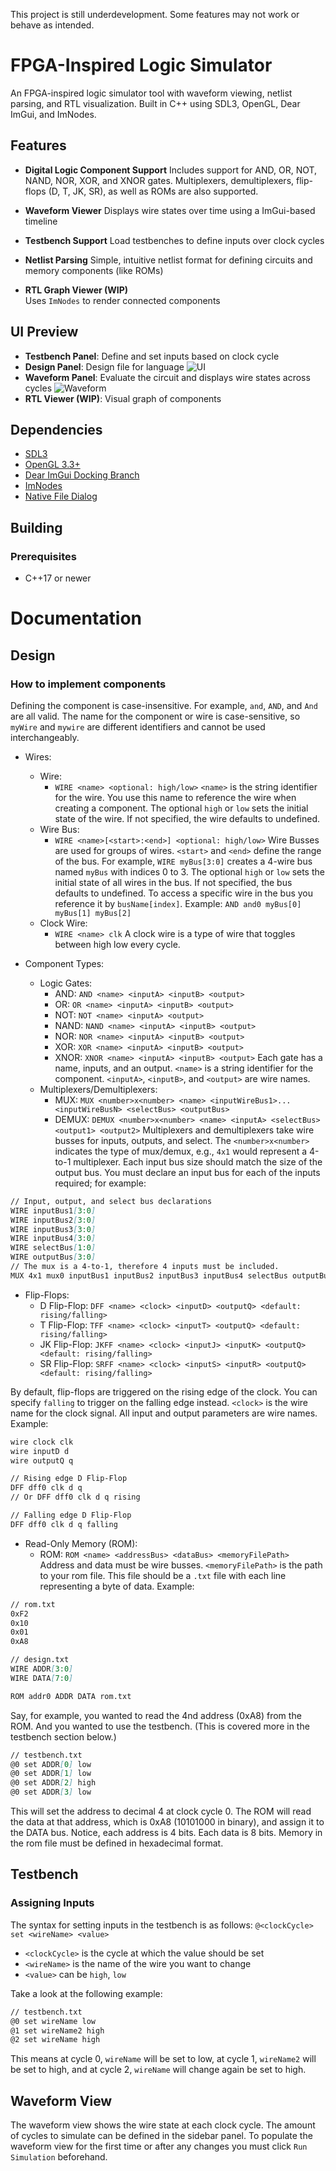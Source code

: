 This project is still underdevelopment. Some features may not work or behave as intended. 

# FPGA-Inspired Logic Simulator

An FPGA-inspired logic simulator tool with waveform viewing, netlist parsing, and RTL visualization. Built in C++ using SDL3, OpenGL, Dear ImGui, and ImNodes.

## Features

- **Digital Logic Component Support**
  Includes support for AND, OR, NOT, NAND, NOR, XOR, and XNOR gates. Multiplexers, demultiplexers, flip-flops (D, T, JK, SR), as well as ROMs are also supported.

- **Waveform Viewer**
  Displays wire states over time using a ImGui-based timeline

- **Testbench Support**
  Load testbenches to define inputs over clock cycles

- **Netlist Parsing**
  Simple, intuitive netlist format for defining circuits and memory components (like ROMs)

- **RTL Graph Viewer (WIP)**  
  Uses `ImNodes` to render connected components

## UI Preview

- **Testbench Panel**: Define and set inputs based on clock cycle
- **Design Panel**: Design file for language
![UI](./images/UI.png)
- **Waveform Panel**: Evaluate the circuit and displays wire states across cycles
![Waveform](./images/waveforms.png)
- **RTL Viewer (WIP)**: Visual graph of components

## Dependencies

- [SDL3](https://github.com/libsdl-org/SDL)
- [OpenGL 3.3+](https://www.khronos.org/opengl/)
- [Dear ImGui Docking Branch](https://github.com/ocornut/imgui/tree/docking)
- [ImNodes](https://github.com/Nelarius/imnodes)
- [Native File Dialog](https://github.com/mlabbe/nativefiledialog)

## Building

### Prerequisites

- C++17 or newer

# Documentation

## Design
### How to implement components
Defining the component is case-insensitive. For example, `and`, `AND`, and `And` are all valid. The name for the component or wire is case-sensitive, so `myWire` and `mywire` are different identifiers and cannot be used interchangeably.

- Wires:
  - Wire:
    - `WIRE <name> <optional: high/low>`
`<name>` is the string identifier for the wire. You use this name to reference the wire when creating a component. The optional `high` or `low` sets the initial state of the wire. If not specified, the wire defaults to undefined.
  - Wire Bus:
    - `WIRE <name>[<start>:<end>] <optional: high/low>`
Wire Busses are used for groups of wires. `<start>` and `<end>` define the range of the bus. For example, `WIRE myBus[3:0]` creates a 4-wire bus named `myBus` with indices 0 to 3. The optional `high` or `low` sets the initial state of all wires in the bus. If not specified, the bus defaults to undefined.
To access a specific wire in the bus you reference it by `busName[index]`. Example: `AND and0 myBus[0] myBus[1] myBus[2]`
  - Clock Wire:
    - `WIRE <name> clk`
A clock wire is a type of wire that toggles between high low every cycle. 

- Component Types:
  - Logic Gates:
    - AND: `AND <name> <inputA> <inputB> <output>`
    - OR: `OR <name> <inputA> <inputB> <output>`
    - NOT: `NOT <name> <inputA> <output>`
    - NAND: `NAND <name> <inputA> <inputB> <output>`
    - NOR: `NOR <name> <inputA> <inputB> <output>`
    - XOR: `XOR <name> <inputA> <inputB> <output>`
    - XNOR: `XNOR <name> <inputA> <inputB> <output>`
Each gate has a name, inputs, and an output. `<name>` is a string identifier for the component. `<inputA>`, `<inputB>`, and `<output>` are wire names.
  - Multiplexers/Demultiplexers:
    - MUX: `MUX <number>x<number> <name> <inputWireBus1>...<inputWireBusN> <selectBus> <outputBus>`
    - DEMUX: `DEMUX <number>x<number> <name> <inputA> <selectBus> <output1> <output2>`
Multiplexers and demultiplexers take wire busses for inputs, outputs, and select. The `<number>x<number>` indicates the type of mux/demux, e.g., `4x1` would represent a 4-to-1 multiplexer. Each input bus size should match the size of the output bus. You must declare an input bus for each of the inputs required; for example:
```md
// Input, output, and select bus declarations
WIRE inputBus1[3:0]
WIRE inputBus2[3:0]
WIRE inputBus3[3:0]
WIRE inputBus4[3:0]
WIRE selectBus[1:0]
WIRE outputBus[3:0]
// The mux is a 4-to-1, therefore 4 inputs must be included.
MUX 4x1 mux0 inputBus1 inputBus2 inputBus3 inputBus4 selectBus outputBus
```

  - Flip-Flops:
    - D Flip-Flop: `DFF <name> <clock> <inputD> <outputQ> <default: rising/falling>`
    - T Flip-Flop: `TFF <name> <clock> <inputT> <outputQ> <default: rising/falling>`
    - JK Flip-Flop: `JKFF <name> <clock> <inputJ> <inputK> <outputQ> <default: rising/falling>`
    - SR Flip-Flop: `SRFF <name> <clock> <inputS> <inputR> <outputQ> <default: rising/falling>`
  
By default, flip-flops are triggered on the rising edge of the clock. You can specify `falling` to trigger on the falling edge instead. `<clock>` is the wire name for the clock signal. All input and output parameters are wire names. Example:

```md
wire clock clk
wire inputD d
wire outputQ q

// Rising edge D Flip-Flop
DFF dff0 clk d q
// Or DFF dff0 clk d q rising

// Falling edge D Flip-Flop
DFF dff0 clk d q falling
```
  - Read-Only Memory (ROM):
    - ROM: `ROM <name> <addressBus> <dataBus> <memoryFilePath>`
Address and data must be wire busses. `<memoryFilePath>` is the path to your rom file. This file should be a `.txt` file with each line representing a byte of data. Example:

```md
// rom.txt
0xF2
0x10
0x01
0xA8
```
```md
// design.txt
WIRE ADDR[3:0]
WIRE DATA[7:0]

ROM addr0 ADDR DATA rom.txt
```
Say, for example, you wanted to read the 4nd address (0xA8) from the ROM. And you wanted to use the testbench. (This is covered more in the testbench section below.)
```md
// testbench.txt
@0 set ADDR[0] low
@0 set ADDR[1] low
@0 set ADDR[2] high
@0 set ADDR[3] low
```
This will set the address to decimal 4 at clock cycle 0. The ROM will read the data at that address, which is 0xA8 (10101000 in binary), and assign it to the DATA bus. Notice, each address is 4 bits. Each data is 8 bits. Memory in the rom file must be defined in hexadecimal format.

## Testbench

### Assigning Inputs
The syntax for setting inputs in the testbench is as follows:
`@<clockCycle> set <wireName> <value>`

- `<clockCycle>` is the cycle at which the value should be set
- `<wireName>` is the name of the wire you want to change
- `<value>` can be `high`, `low`


Take a look at the following example:
```md
// testbench.txt
@0 set wireName low
@1 set wireName2 high
@2 set wireName high
```
This means at cycle 0, `wireName` will be set to low, at cycle 1, `wireName2` will be set to high, and at cycle 2, `wireName` will change again be set to high.

## Waveform View 
The waveform view shows the wire state at each clock cycle.
The amount of cycles to simulate can be defined in the sidebar panel. To populate the waveform view for the first time or after any changes you must click `Run Simulation` beforehand.